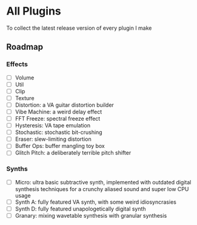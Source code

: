 # All Plugins
To collect the latest release version of every plugin I make

## Roadmap
### Effects
- [ ] Volume
- [ ] Util
- [ ] Clip
- [ ] Texture
- [ ] Distortion: a VA guitar distortion builder
- [ ] Vibe Machine: a weird delay effect
- [ ] FFT Freeze: spectral freeze effect
- [ ] Hysteresis: VA tape emulation
- [ ] Stochastic: stochastic bit-crushing
- [ ] Eraser: slew-limiting distortion
- [ ] Buffer Ops: buffer mangling toy box
- [ ] Glitch Pitch: a deliberately terrible pitch shifter

### Synths
- [ ] Micro: ultra basic subtractive synth, implemented with outdated digital synthesis techniques for a crunchy aliased sound and super low CPU usage
- [ ] Synth A: fully featured VA synth, with some weird idiosyncrasies
- [ ] Synth D: fully featured unapologetically digital synth
- [ ] Granary: mixing wavetable synthesis with granular synthesis
